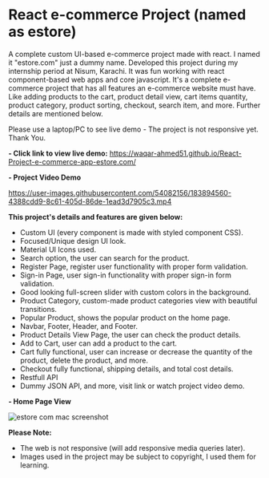 # React e-commerce Project (named as estore)

A complete custom UI-based e-commerce project made with react. I named it "estore.com" just a dummy name. Developed this project during my internship period at Nisum, Karachi. It was fun working with react component-based web apps and core javascript. It's a complete e-commerce project that has all features an e-commerce website must have. Like adding products to the cart, product detail view, cart items quantity, product category, product sorting, checkout, search item, and more. Further details are mentioned below.
 
Please use a laptop/PC to see live demo - The project is not responsive yet. Thank You.

<strong> - Click link to view live demo:</strong> https://waqar-ahmed51.github.io/React-Project-e-commerce-app-estore.com/




<strong> - Project Video Demo</strong>

https://user-images.githubusercontent.com/54082156/183894560-4388cdd9-8c61-405d-86de-1ead3d7905c3.mp4



<strong>This project's details and features are given below: </strong>
- Custom UI (every component is made with styled component CSS).
- Focused/Unique design UI look.
- Material UI Icons used.
- Search option, the user can search for the product.
- Register Page, register user functionality with proper form validation.
- Sign-in Page, user sign-in functionality with proper sign-in form validation.
- Good looking full-screen slider with custom colors in the background.
- Product Category, custom-made product categories view with beautiful transitions.
- Popular Product, shows the popular product on the home page.
- Navbar, Footer, Header, and Footer.
- Product Details View Page, the user can check the product details.
- Add to Cart, user can add a product to the cart.
- Cart fully functional, user can increase or decrease the quantity of the product, delete the product, and more.
- Checkout fully functional, shipping details, and total cost details.
- Restfull API
- Dummy JSON API, and more, visit link or watch project video demo.


<strong> - Home Page View</strong>

![estore com mac screenshot](https://user-images.githubusercontent.com/54082156/183893088-6c480663-1989-4770-87f2-33c45ac9a43e.png)


<strong>Please Note:</strong>
- The web is not responsive (will add responsive media queries later).
- Images used in the project may be subject to copyright, I used them for learning.
